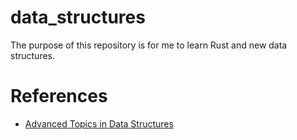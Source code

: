 # data_structures

The purpose of this repository is for me to learn Rust and new data structures.


# References

* [Advanced Topics in Data Structures](http://web.stanford.edu/class/cs166/handouts/100%20Suggested%20Final%20Project%20Topics.pdf)
